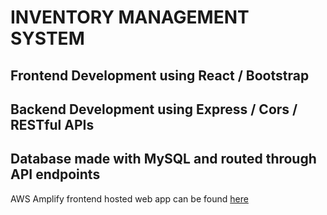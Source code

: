 # INVENTORY MANAGEMENT SYSTEM
## Frontend Development using React / Bootstrap
## Backend Development using Express / Cors / RESTful APIs
## Database made with MySQL and routed through API endpoints

AWS Amplify frontend hosted web app can be found [here](https://dev.d1w4qt98db7pyr.amplifyapp.com)
